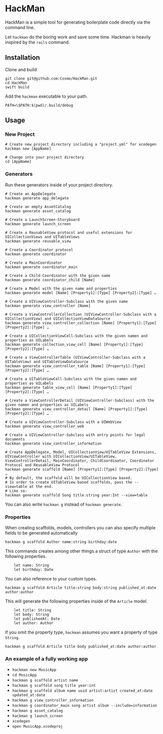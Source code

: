 # HackMan

HackMan is a simple tool for generating boilerplate code directly via the command line.

Let `hackman` do the boring work and save some time.
Hackman is heavily inspired by the `rails` command.

## Installation

Clone and build
```
git clone git@github.com:Cosmo/HackMan.git
cd HackMan
swift build
```

Add the `hackman` executable to your path.
```
PATH=\$PATH:$(pwd)/.build/debug
```

## Usage

### New Project

```
# Create new project directory including a "project.yml" for xcodegen
hackman new [AppName]

# Change into your project directory
cd [AppName]
```

### Generators

Run these generators inside of your project directory.

```
# Create an AppDelegate
hackman generate app_delegate

# Create an empty AssetCatalog
hackman generate asset_catalog

# Create a LaunchScreen-Storyboard
hackman generate launch_screen

# Create a ReusableView protocol and useful extensions for UICollectionViews and UITableViews
hackman generate reusable_view

# Create a Coordinator protocol
hackman generate coordinator

# Create a MainCoordinator
hackman generate coordinator_main

# Create a Child-Coordinator with the given name
hackman generate coordinator_child [Name]

# Create a Model with the given name and properties
hackman generate model [Name] [Property1]:[Type] [Property2]:[Type] …

# Create a UIViewController-Subclass with the given name
hackman generate view_controller [Name]

# Create a ViewControllerCollection (UIViewController-Subclass with a UICollectionView) and UICollectionViewDataSource
hackman generate view_controller_collection [Name] [Property1]:[Type] [Property2]:[Type] …

# Create a UICollectionViewCell-Subclass with the given namen and properties as UILabels
hackman generate collection_view_cell [Name] [Property1]:[Type] [Property2]:[Type] …

# Create a ViewControllerTable (UIViewController-Subclass with a UITableView) and UITableViewDataSource
hackman generate view_controller_table [Name] [Property1]:[Type] [Property2]:[Type] …

# Create a UITableViewCell-Subclass with the given namen and properties as UILabels
hackman generate table_view_cell [Name] [Property1]:[Type] [Property2]:[Type] …

# Create a ViewControllerDetail (UIViewController-Subclass) with the given namen and properties as UILabels
hackman generate view_controller_detail [Name] [Property1]:[Type] [Property2]:[Type] …

# Create a UIViewController-Subclass with a UIWebView
hackman generate view_controller_web

# Create a UIViewController-Subclass with entry points for legal documents
hackman generate view_controller_information

# Create AppDelegate, Model, UICollectionView/UITableView Extensions, UIViewController with UICollectionView/UITableView, ViewControllerDetail, MainCoordinator, ChildCoordinator, Coordinator Protocol and ReusableView Protocol
hackman generate scaffold [Name] [Property1]:[Type] [Property2]:[Type] …
# By default, the scaffold will be UICollectionView based.
# In order to create UITableView based scaffolds, pass the --view=table at the end.
# Like so:
hackman generate scaffold Song title:string year:Int --view=table
```

You can also write `hackman g` instead of `hackman generate`.

### Properties

When creating scaffolds, models, controllers you can also specify multiple fields to be generated automatically

```
hackman g scaffold Author name:string birthday:date
```
This commands creates among other things a struct of type `Author` with the following properties.
```
    let name: String
    let birthday: Date
```

You can also reference to your custom types.
```
hackman g scaffold Article title:string body:string published_at:date author:author
```
This will generate the following properties inside of the `Article` model.
```
    let title: String
    let body: String
    let publishedAt: Date
    let author: Author
```

If you omit the property type, `hackman` assumes you want a property of type `String`.
```
hackman g scaffold Article title body published_at:date author:author
```


### An example of a fully working app

* `hackman new MusicApp`
* `cd MusicApp`
* `hackman g scaffold artist name`
* `hackman g scaffold song title year:int`
* `hackman g scaffold album name uuid artist:artist created_at:date updated_at:date`
* `hackman g view_controller_information`
* `hackman g coordinator_main song artist album --include=information`
* `hackman g asset_catalog`
* `hackman g launch_screen`
* `xcodegen`
* `open MusicApp.xcodeproj`
